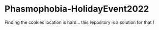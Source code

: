 # Phasmophobia-HolidayEvent2022
Finding the cookies location is hard... this repository is a solution for that !
